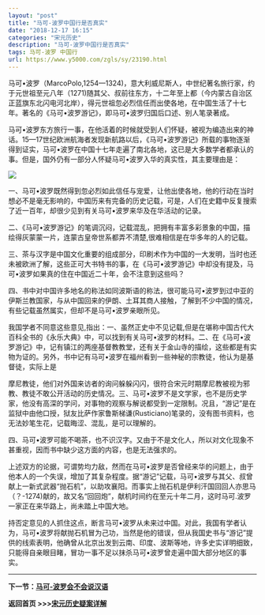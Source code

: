 ```yaml
---
layout: "post"
title: "马可-波罗中国行是否真实"
date: "2018-12-17 16:15"
categories: "宋元历史"
description: "马可-波罗中国行是否真实"
tags: 马可-波罗 中国行
url: https://www.y5000.com/zgls/sy/23190.html
---
```






马可•波罗（MarcoPolo,1254—1324)，意大利威尼斯人，中世纪著名旅行家，约于元世祖至元八年（1271)随其父、叔前往东方，十二年至上都（今内蒙古自治区正蓝旗东北闪电河北岸），得元世祖忽必烈信任而出使各地，在中国生活了十七年。著名的《马可•波罗游记》，即马可•波罗归国后口述、别人笔录著成。

马可•波罗东方旅行一事，在他活着的时候就受到人们怀疑，被视为编造出来的神话。15—17世纪欧洲航海者发现新航路以后，《马可•波罗游记》所载的事物逐渐得到证实，马可•波罗在中国十七年走遍了南北各地，这已是大多数学者都承认的事。但是，国外仍有一部分人怀疑马可•波罗入华的真实性，其主要理由是：

![](https://img.y5000.com/uploads/allimg/170630/8-1F6301FG3a3.jpg)

一、马可•波罗既然得到忽必烈如此信任与宠爱，让他出使各地，他的行动在当时想必不是毫无影响的，中国历来有完备的历史记载，可是，人们在史籍中反复搜索了近一百年，却很少见到有关马可•波罗来华及在华活动的记录。

二、《马可•波罗游记》的笔调沉闷，记载混乱，把拥有丰富多彩景象的中国，描绘得灰蒙蒙一片，连蒙古皇帝世系都弄不清楚,很难相信是在华多年的人的记载。

三、茶与汉字是中国文化重要的组成部分，印刷术作为中国的一大发明，当时也还未被欧洲了解，这些正可大书特书的事，在《马可•波罗游记》中却没有提及，马可•波罗如果真的住在中国近二十年，会不注意到这些吗？

四、书中对中国许多地名的称法如同波斯语的称法，很可能马可•波罗到过中亚的伊斯兰教国家，与从中国回来的伊朗、土耳其商人接触，了解到不少中国的情况，有些记载虽然属实，但却不是马可•波罗亲眼所见。

我国学者不同意这些意见,指出：一、虽然正史中不见记载,但是在堪称中国古代大百科全书的《永乐大典》中，可以找到有关马可•波罗的材料。二、在《马可•波罗游记》中，记有镇江的两座基督教教堂，还有关于金山寺的描绘，这些都是有实物为证的。另外，书中记有马可•波罗在福州看到一些神秘的宗教徒，他认为是基督徒，实际上是

摩尼教徒，他们对外国来访者的询问躲躲闪闪，很符合宋元时期摩尼教被视为邪教、教徒不敢公开活动的历史情况。三、马可•波罗不是文学家，也不是历史学家，他没有高深的学问，对事物的观察与解说都受到一定限制。况且，“游记”是在监狱中由他口授，狱友比萨作家鲁斯梯谦(Rusticiano)笔录的，没有图书资料，也无法妙笔生花，记载晦涩、混乱，是可以理解的。

四、马可•波罗可能不喝茶，也不识汉字。又由于不是文化人，所以对文化现象不甚重视，因而书中缺少这方面的内容，也是无法强求的。

上述双方的论据，可谓势均力敌，然而在马可•波罗是否曾经来华的问题上，由于他本人的一个失误，增加了其复杂程度。据“游记”记载，马可•波罗与其父、叔曾献上一新式武器“抛石机”，以助攻襄阳。而事实上抛石机是伊利汗国回回人亦思马（？-1274)献的，故又名“回回炮”，献机时间约在至元十年二月，这时马可.波罗一家正在来华路上，尚未踏上中国大地。

持否定意见的人抓住这点，断言马可•波罗从未来过中国。对此，我国有学者认为，马可•波罗将献抛石机冒为己功，当然是他的错误，但从我国史书与“游记”提供的线索表明，他确曾从北京出发到云南、印度、波斯等地，许多史实详明细致，只能得自亲眼目睹，冒功一事不足以抹杀马可•波罗曾走遍中国大部分地区的事实。

* * *

**下一节：[马可-波罗会不会说汉语](https://www.y5000.com/zgls/sy/23191.html)**

**返回首页 >>>[宋元历史疑案详解](https://www.y5000.com/zgls/sy/23199.html)**
